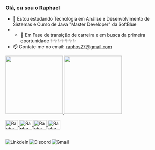 ### Olá, eu sou o Raphael 

- 🌱 Estou estudando Tecnologia em Análise e Desenvolvimento de Sistemas e Curso de Java "Master Developer" da SoftBlue
- - 🤞 Em Fase de transição de carreira e em busca da primeira oportunidade ✨✨✨✨✨✨✨
- 📫 Contate-me no email: raphos27@gmail.com 

<div>
  <a href="https://github.com/Raphos35">
  <img height ="180cm" src="https://github-readme-stats.vercel.app/api?username=Raphos35&show_icons=true&theme=onedark&include_all_commits=true&count_private=true"/>
  <img height ="180cm" src="https://github-readme-stats.vercel.app/api/top-langs/?username=Raphos35&layout=compact&langs_count=16&theme=onedark"/>
</div>
  
<div style="display: inline_block"><br>
<img align="center" alt="Rapha-Js" height="30" width="40" src='https://cdn.jsdelivr.net/gh/devicons/devicon/icons/css3/css3-original.svg'>
<img align="center" alt="Rapha-Js" height="30" width="40" src='https://cdn.jsdelivr.net/gh/devicons/devicon/icons/html5/html5-original.svg'>
<img align="center" alt="Rapha-Js" height="30" width="40" src='https://cdn.jsdelivr.net/gh/devicons/devicon/icons/java/java-original.svg'>
<img align="center" alt="Rapha-Js" height="30" width="40" src='https://cdn.jsdelivr.net/gh/devicons/devicon/icons/javascript/javascript-original.svg'>
</div>

##

<div>

  <a target="_blank" href="https://www.linkedin.com/in/raphael-oliveira-dos-santos-02237832/">
  <img align="left" alt="LinkdeIn" src="https://img.shields.io/badge/LinkedIn-0077B5?style=for-the-badge&logo=linkedin&logoColor=white" />
  </a>
  <a target="_blank" href="https://discord.gg/mAaNP7f4">
  <img align="left" alt="Discord"  src="https://img.shields.io/badge/Discord-7289DA?style=for-the-badge&logo=discord&logoColor=white" />
  </a>
  <a target="_blank" href="https://www.linkedin.com/in/raphael-oliveira-dos-santos-02237832/">
  <img align="left" alt="Gmail"  src="https://img.shields.io/badge/Gmail-D14836?style=for-the-badge&logo=gmail&logoColor=white" />
  </a>
  
</div>
